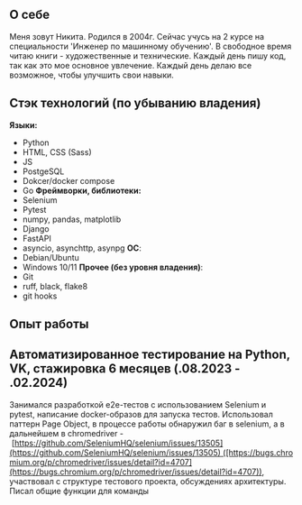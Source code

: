 ## О себе
Меня зовут Никита. Родился в 2004г. Сейчас учусь на 2 курсе на специальности 'Инженер по машинному обучению'. В свободное время читаю книги - художественные и технические.
Каждый день пишу код, так как это мое основное увлечение. Каждый день делаю все возможное, чтобы улучшить свои навыки. 
## Стэк технологий (по убыванию владения)
**Языки:**
- Python
- HTML, CSS (Sass)
- JS 
- PostgeSQL 
- Dokcer/docker compose 
- Go 
**Фреймворки, библиотеки:**
- Selenium 
- Pytest
- numpy, pandas, matplotlib
- Django 
- FastAPI 
- asyncio, asynchttp, asynpg
**ОС**:
- Debian/Ubuntu
- Windows 10/11
**Прочее (без уровня владения)**:
- Git
- ruff, black, flake8
- git hooks
## Опыт работы
## Автоматизированное тестирование на Python, VK, стажировка 6 месяцев (.08.2023 - .02.2024)
Занимался разработкой e2e-тестов с использованием Selenium и pytest, написание docker-образов для запуска тестов. Использовал паттерн Page Object, в процессе работы обнаружил баг в selenium, а в дальнейшем в chromedriver - [https://github.com/SeleniumHQ/selenium/issues/13505](https://github.com/SeleniumHQ/selenium/issues/13505) ([https://bugs.chromium.org/p/chromedriver/issues/detail?id=4707](https://bugs.chromium.org/p/chromedriver/issues/detail?id=4707)), участвовал с структуре тестового проекта, обсуждениях архитектуры. Писал общие функции для команды
